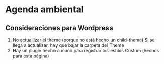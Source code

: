 # Agenda ambiental

## Consideraciones para Wordpress

1. No actualilzar el theme (porque no está hecho un child-theme)
   Si se llega a actualizar, hay que bajar la carpeta del Theme
2. Hay un plugin hecho a mano para registrar los estilos Custom (hechos para esta página)
